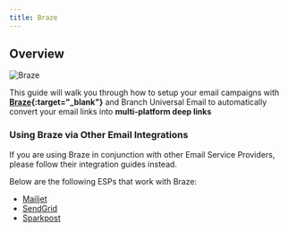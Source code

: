```yaml
---
title: Braze
---
```

## Overview

![Braze](/images/pages/email/braze/braze.png)

This guide will walk you through how to setup your email campaigns with **[Braze](https://www.braze.com/){:target="\_blank"}** and Branch Universal Email to automatically convert your email links into **multi-platform deep links**

### Using Braze via Other Email Integrations

If you are using Braze in conjunction with other Email Service Providers, please follow their integration guides instead.  

Below are the following ESPs that work with Braze:

- [Mailjet](/emails/mailjet/)
- [SendGrid](/emails/sendgrid/)
- [Sparkpost](/emails/sparkpost/)
